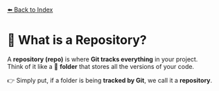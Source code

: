 [⬅️ Back to Index](../readme.md)

# 📂 What is a Repository?

A **repository (repo)** is where **Git tracks everything** in your project.  
Think of it like a 📁 **folder** that stores all the versions of your code.  

👉 Simply put, if a folder is being **tracked by Git**, we call it a **repository**.
